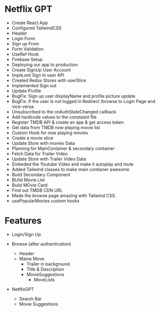 # Netflix GPT

- Create React App
- Configured TailwindCSS
- Header
- Login Form
- Sign up From
- Form Validation
- UseRef Hook
- Firebase Setup
- Deploying our app to production
- Create SignUp User Account
- Imple,ent Sign In user API
- Created Redux Stores with userSlice
- Implemented Sign out
- Update Profile
- BugFix: Sign up user displayName and profile picture update
- BugFix: If the user is not logged in Redirect /browse to Login Page and vice-versa
- Unsubscribed to the onAuthStateChanged callback
- Add hardcode values to the constasnt file
- Register TMDB API & create an app & get access token
- Get data from TMDB now playing movie list
- Custom Hook for now playing movies
- Create a movie slice
- Update Store with movies Data
- Planning for MainContainer & secondary container
- Fetch Data for Trailer Video
- Update Store with Trailer Video Data
- Embeded the Youtube Video and make it autoplay and mute
- Added Tailwind classes to make main contianer awesome
- Build Secondary Component
- BUild Movie List
- Build MOvie Card
- Find out TMDB CDN URL
- Made the browse page amazing with Tailwind CSS.
- usePopularMovies custom hooks

# Features

- Login/Sign Up
- Browse (after authentication)

  - Header
  - Maine Move
    - Trailer in background
    - Title & Description
    - MovieSuggestions
      - MoveLists

- NetflixGPT
  - Search Bar
  - Movie Suggestions
